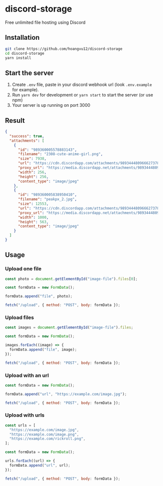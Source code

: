 # discord-storage

Free unlimited file hosting using Discord

## Installation

```bash
git clone https://github.com/hoangvu12/discord-storage
cd discord-storage
yarn install
```

## Start the server

1. Create `.env` file, paste in your discord webhook url (look `.env.example` for example).
2. Run `yarn dev` for development or `yarn start` to start the server (or use npm)
3. Your server is up running on port 3000

## Result

```json
{
  "success": true,
  "attachments": [
    {
      "id": "989360005578883143",
      "filename": "2308-cute-anime-girl.png",
      "size": 7938,
      "url": "https://cdn.discordapp.com/attachments/989344480966627378/989360005578883143/2308-cute-anime-girl.png",
      "proxy_url": "https://media.discordapp.net/attachments/989344480966627378/989360005578883143/2308-cute-anime-girl.png",
      "width": 256,
      "height": 256,
      "content_type": "image/jpeg"
    },
    {
      "id": "989360005838950410",
      "filename": "peakpx_2.jpg",
      "size": 12553,
      "url": "https://cdn.discordapp.com/attachments/989344480966627378/989360005838950410/peakpx_2.jpg",
      "proxy_url": "https://media.discordapp.net/attachments/989344480966627378/989360005838950410/peakpx_2.jpg",
      "width": 1000,
      "height": 563,
      "content_type": "image/jpeg"
    }
  ]
}
```

## Usage

### Upload one file

```js
const photo = document.getElementById("image-file").files[0];

const formData = new FormData();

formData.append("file", photo);

fetch("/upload", { method: "POST", body: formData });
```

### Upload files

```js
const images = document.getElementById("image-file").files;

const formData = new FormData();

images.forEach((image) => {
  formData.append("file", image);
});

fetch("/upload", { method: "POST", body: formData });
```

### Upload with an url

```js
const formData = new FormData();

formData.append("url", "https://example.com/image.jpg");

fetch("/upload", { method: "POST", body: formData });
```

### Upload with urls

```js
const urls = [
  "https://example.com/image.jpg",
  "https://example.com/image.png",
  "https://example.com/rickroll.png",
];

const formData = new FormData();

urls.forEach((url) => {
  formData.append("url", url);
});

fetch("/upload", { method: "POST", body: formData });
```
